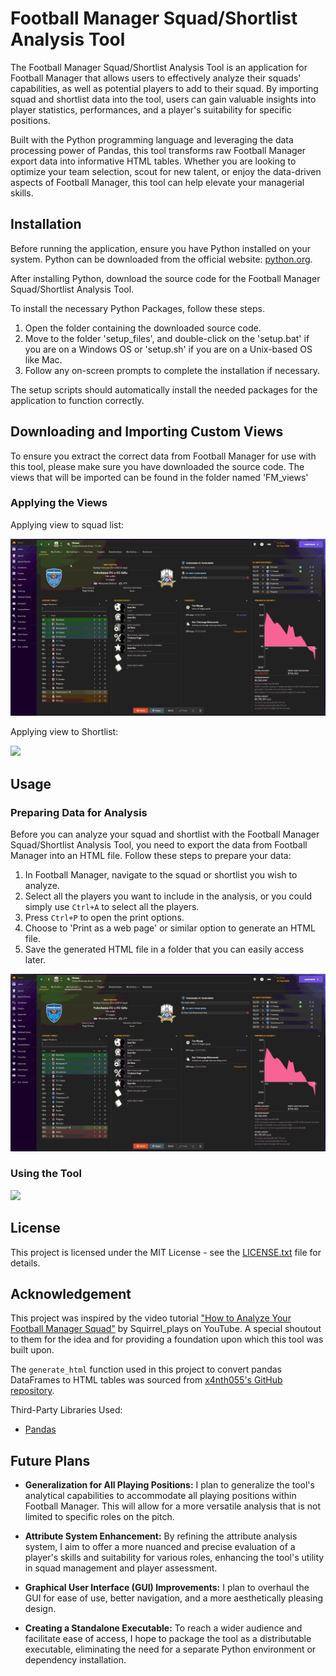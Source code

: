 # Football Manager Squad/Shortlist Analysis Tool

The Football Manager Squad/Shortlist Analysis Tool is an application for Football Manager that allows users to effectively analyze their squads' capabilities, as well as potential players to add to their squad. By importing squad and shortlist data into the tool, users can gain valuable insights into player statistics, performances, and a player's suitability for specific positions.

Built with the Python programming language and leveraging the data processing power of Pandas, this tool transforms raw Football Manager export data into informative HTML tables. Whether you are looking to optimize your team selection, scout for new talent, or enjoy the data-driven aspects of Football Manager, this tool can help elevate your managerial skills.

## Installation

Before running the application, ensure you have Python installed on your system. 
Python can be downloaded from the official website: [python.org](https://www.python.org/downloads/).

After installing Python, download the source code for the Football Manager Squad/Shortlist Analysis Tool.

To install the necessary Python Packages, follow these steps.

1. Open the folder containing the downloaded source code.
2. Move to the folder 'setup_files', and double-click on the 'setup.bat' if you are on a Windows OS or 'setup.sh' if you are on a Unix-based OS like Mac.
3. Follow any on-screen prompts to complete the installation if necessary.

The setup scripts should automatically install the needed packages for the application to function correctly.

## Downloading and Importing Custom Views

To ensure you extract the correct data from Football Manager for use with this tool, please make sure you have downloaded the source code. 
The views that will be imported can be found in the folder named 'FM_views'

### Applying the Views 

Applying view to squad list:

![](https://github.com/lacarabela/Football-Manager/blob/main/readme_extras/view_import_squad.gif)

Applying view to Shortlist:

![](https://github.com/lacarabela/Football-Manager/blob/main/readme_extras/view_import_shortlist.gif)

## Usage

### Preparing Data for Analysis

Before you can analyze your squad and shortlist with the Football Manager Squad/Shortlist Analysis Tool, you need to export the data from Football Manager into an HTML file. Follow these steps to prepare your data:

1. In Football Manager, navigate to the squad or shortlist you wish to analyze.
2. Select all the players you want to include in the analysis, or you could simply use `Ctrl+A` to select all the players.
3. Press `Ctrl+P` to open the print options.
4. Choose to 'Print as a web page' or similar option to generate an HTML file.
5. Save the generated HTML file in a folder that you can easily access later.

![](https://github.com/lacarabela/Football-Manager/blob/main/readme_extras/downloading_squad_rawdata.gif)


### Using the Tool

![](https://github.com/lacarabela/Football-Manager/blob/main/readme_extras/using_tool.gif)

## License

This project is licensed under the MIT License - see the [LICENSE.txt](LICENSE.txt) file for details.

## Acknowledgement

This project was inspired by the video tutorial ["How to Analyze Your Football Manager Squad"](https://www.youtube.com/watch?v=hnAuOakqR90) by Squirrel_plays on YouTube. A special shoutout to them for the idea and for providing a foundation upon which this tool was built upon.

The `generate_html` function used in this project to convert pandas DataFrames to HTML tables was sourced from [x4nth055's GitHub repository](https://github.com/x4nth055/pythoncode-tutorials/tree/master/general/dataframe-to-html).

Third-Party Libraries Used:
- [Pandas](https://pandas.pydata.org/)

## Future Plans

- **Generalization for All Playing Positions:** I plan to generalize the tool's analytical capabilities to accommodate all playing positions within Football Manager. This will allow for a more versatile analysis that is not limited to specific roles on the pitch.

- **Attribute System Enhancement:** By refining the attribute analysis system, I aim to offer a more nuanced and precise evaluation of a player's skills and suitability for various roles, enhancing the tool's utility in squad management and player assessment.

- **Graphical User Interface (GUI) Improvements:** I plan to overhaul the GUI for ease of use, better navigation, and a more aesthetically pleasing design.

- **Creating a Standalone Executable:** To reach a wider audience and facilitate ease of access, I hope to package the tool as a distributable executable, eliminating the need for a separate Python environment or dependency installation.

